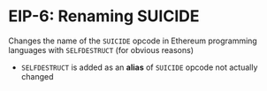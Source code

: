 # EIP-6: Renaming SUICIDE 
Changes the name of the `SUICIDE` opcode in Ethereum programming languages with `SELFDESTRUCT` (for obvious reasons)
* `SELFDESTRUCT` is added as an **alias** of `SUICIDE` opcode not actually changed


